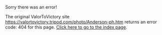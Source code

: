 

Sorry there was an error!

The original ValorToVictory site https://valortovictory.tripod.com/photo/Anderson-ph.htm returns an error code: 404 for this page. [Click here to go to the index page](../index.md).